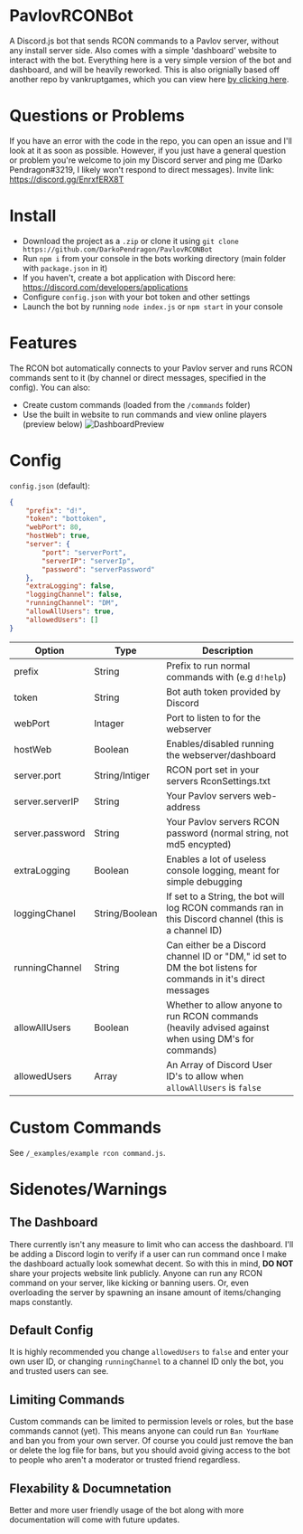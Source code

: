 # PavlovRCONBot
A Discord.js bot that sends RCON commands to a Pavlov server, without any install server side. Also comes with a simple 'dashboard' website to interact with the bot. Everything here is a very simple version of the bot and dashboard, and will be heavily reworked. This is also orignially based off another repo by vankruptgames, which you can view here [by clicking here](https://github.com/vankruptgames/PavlovVR-Rcon). 

# Questions or Problems
If you have an error with the code in the repo, you can open an issue and I'll look at it as soon as possible. However, if you just have a general question or problem you're welcome to join my Discord server and ping me (Darko Pendragon#3219, I likely won't respond to direct messages). Invite link: https://discord.gg/EnrxfERX8T

# Install
* Download the project as a `.zip` or clone it using `git clone https://github.com/DarkoPendragon/PavlovRCONBot`
* Run `npm i` from your console in the bots working directory (main folder with `package.json` in it)
* If you haven't, create a bot application with Discord here: https://discord.com/developers/applications
* Configure `config.json` with your bot token and other settings
* Launch the bot by running `node index.js` or `npm start` in your console

# Features
The RCON bot automatically connects to your Pavlov server and runs RCON commands sent to it (by channel or direct messages, specified in the config). You can also:
* Create custom commands (loaded from the `/commands` folder)
* Use the built in website to run commands and view online players (preview below)
![DashboardPreview](https://i.imgur.com/RQ5MmPC.png)

# Config
`config.json` (default):
```json
{
    "prefix": "d!",
    "token": "bottoken",
    "webPort": 80,
    "hostWeb": true,
    "server": {
        "port": "serverPort",
        "serverIP": "serverIp",
        "password": "serverPassword"
    },
    "extraLogging": false,
    "loggingChannel": false,
    "runningChannel": "DM",
    "allowAllUsers": true,
    "allowedUsers": []
}
```
| Option | Type | Description |  
| --- | --- | --- |
| prefix | String | Prefix to run normal commands with (e.g `d!help`) |
| token | String | Bot auth token provided by Discord |
| webPort | Intager | Port to listen to for the webserver |
| hostWeb | Boolean | Enables/disabled running the webserver/dashboard |
| server.port | String/Intiger | RCON port set in your servers RconSettings.txt |
| server.serverIP | String | Your Pavlov servers web-address |
| server.password | String | Your Pavlov servers RCON password (normal string, not md5 encypted) |
| extraLogging | Boolean | Enables a lot of useless console logging, meant for simple debugging |
| loggingChanel | String/Boolean | If set to a String, the bot will log RCON commands ran in this Discord channel (this is a channel ID) |
| runningChannel | String | Can either be a Discord channel ID or "DM," id set to DM the bot listens for commands in it's direct messages |
| allowAllUsers | Boolean | Whether to allow anyone to run RCON commands (heavily advised against when using DM's for commands) |
| allowedUsers | Array | An Array of Discord User ID's to allow when `allowAllUsers` is `false` |  

# Custom Commands
See `/_examples/example rcon command.js`.

# Sidenotes/Warnings
## The Dashboard
There currently isn't any measure to limit who can access the dashboard. I'll be adding a Discord login to verify if a user can run command once I make the dashboard actually look somewhat decent. So with this in mind, **DO NOT** share your projects website link publicly. Anyone can run any RCON command on your server, like kicking or banning users. Or, even overloading the server by spawning an insane amount of items/changing maps constantly.  

## Default Config
It is highly recommended you change `allowedUsers` to `false` and enter your own user ID, or changing `runningChannel` to a channel ID only the bot, you and trusted users can see.  

## Limiting Commands
Custom commands can be limited to permission levels or roles, but the base commands cannot (yet). This means anyone can could run `Ban YourName` and ban you from your own server. Of course you could just remove the ban or delete the log file for bans, but you should avoid giving access to the bot to people who aren't a moderator or trusted friend regardless.

## Flexability & Documnetation
Better and more user friendly usage of the bot along with more documentation will come with future updates.